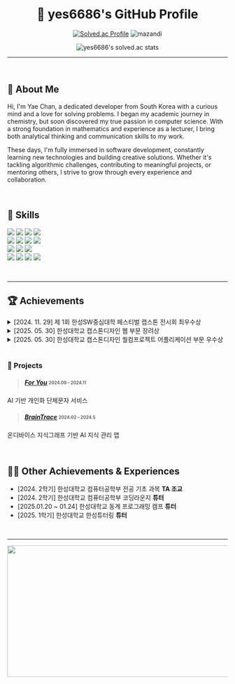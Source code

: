 <div align="center">

# 🌟 yes6686's GitHub Profile

[![Solved.ac Profile](http://mazassumnida.wtf/api/v2/generate_badge?boj=yes6686)](https://solved.ac/yes6686/)
<img src="http://mazandi.herokuapp.com/api?handle=yes6686&theme=cold" alt="mazandi"/>

![yes6686's solved.ac stats](https://github-readme-solvedac.hyp3rflow.vercel.app/api/?handle=yes6686)

---

</div>

<br>

## 👋 About Me

Hi, I'm Yae Chan, a dedicated developer from South Korea with a curious mind and a love for solving problems.
I began my academic journey in chemistry, but soon discovered my true passion in computer science. With a strong foundation in mathematics and experience as a lecturer, I bring both analytical thinking and communication skills to my work.

These days, I'm fully immersed in software development, constantly learning new technologies and building creative solutions. Whether it's tackling algorithmic challenges, contributing to meaningful projects, or mentoring others, I strive to grow through every experience and collaboration.



<br>

## 🚀 Skills

<p>
  <img src="https://img.shields.io/badge/Node.js-43853D?style=for-the-badge&logo=node.js&logoColor=white" />
  <img src="https://img.shields.io/badge/HTML-239120?style=for-the-badge&logo=html5&logoColor=white" />
  <img src="https://img.shields.io/badge/CSS-239120?&style=for-the-badge&logo=css3&logoColor=white" />
  <img src="https://img.shields.io/badge/JavaScript-F7DF1E?style=for-the-badge&logo=JavaScript&logoColor=white" />
  
  <br>
  <img src="https://img.shields.io/badge/C-00599C?style=for-the-badge&logo=c&logoColor=white" />
  <img src="https://img.shields.io/badge/C%2B%2B-00599C?style=for-the-badge&logo=c%2B%2B&logoColor=white" />
  <img src="https://img.shields.io/badge/Java-ED8B00?style=for-the-badge&logo=openjdk&logoColor=white" />
  <img src="https://img.shields.io/badge/Python-3776AB?style=for-the-badge&logo=python&logoColor=white" />
  <br>

  <img src="https://img.shields.io/badge/Raspberry%20Pi-red?style=for-the-badge&logo=raspberry-pi&logoColor=white" />
  <img src="https://img.shields.io/badge/express-000000?style=for-the-badge&logo=express&logoColor=white" />
  <img src="https://img.shields.io/badge/Electron-47848F?style=for-the-badge&logo=Electron&logoColor=white" />
  <br>

  <img src="https://img.shields.io/badge/MySQL-00000F?style=for-the-badge&logo=mysql&logoColor=white" />
  <img src="https://img.shields.io/badge/SQLite-07405E?style=for-the-badge&logo=sqlite&logoColor=white" />
  <img src="https://img.shields.io/badge/npm-CB3837?style=for-the-badge&logo=npm&logoColor=white" />
  <img src="https://img.shields.io/badge/Pinecone-blue?style=for-the-badge&logo=pinecone" />
</p>

<br>

---

## 🏆 Achievements

<details>
  <summary>[2024. 11. 29] 제 1회 한성SW중심대학 페스티벌 캡스톤 전시회 최우수상</summary>
  <img src="https://raw.githubusercontent.com/brilliant13/portfolio/refs/heads/main/%5Bsw%5D.jpg" width="800" alt="capstone award image"/>
  <img src="https://github.com/brilliant13/portfolio/blob/main/sw.jpeg?raw=true" width="400" alt="capstone certificate"/>
</details>

<details>
  <summary>[2025. 05. 30] 한성대학교 캡스톤디자인 웹 부문 장려상</summary>
</details>

<details>
  <summary>[2025. 05. 30] 한성대학교 캡스톤디자인 퀄컴프로젝트 어플리케이션 부문 우수상</summary>
</details>

<br>

### 🚀 Projects
> ####  [**_For You_**](https://github.com/BestDAOU) <sub><sup> 2024.09 – 2024.11</sup></sub>  
  AI 기반 개인화 단체문자 서비스

> ####  [**_BrainTrace_**](https://github.com/HS-MUMU/BrainTrace_OnDeviceAi) <sub><sup> 2024.02 – 2024.5</sup></sub>  
  온디바이스 지식그래프 기반 AI 지식 관리 앱
 
<br>

## 👩‍🏫 Other Achievements & Experiences

- [2024. 2학기] 한성대학교 컴퓨터공학부 전공 기초 과목 **TA 조교**  
- [2024. 2학기] 한성대학교 컴퓨터공학부 코딩라운지 **튜터**  
- [2025.01.20 ~ 01.24] 한성대학교 동계 프로그래밍 캠프 **튜터**
- [2025. 1학기] 한성대학교 한성튜터링 **튜터**  

<br>

---

<div align="center">
 <a href="https://www.gitanimals.org/en_US?utm_medium=image&utm_source=yes6686&utm_content=farm">
<img
  src="https://render.gitanimals.org/farms/yes6686"
  width="600"
  height="300"
/>
</a>
</div>
